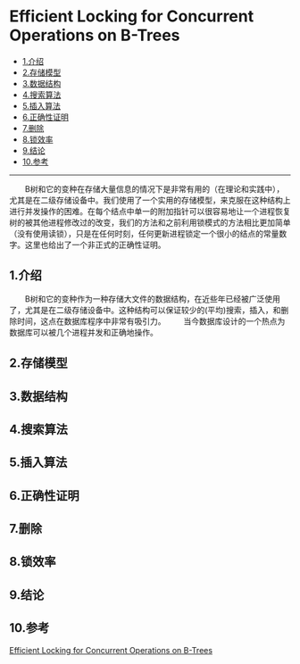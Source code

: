 # Efficient Locking for Concurrent Operations on B-Trees

* [1.介绍](#1.介绍)
* [2.存储模型](2.存储模型)
* [3.数据结构](3.数据结构)
* [4.搜索算法](4.搜索算法)
* [5.插入算法](5.插入算法)
* [6.正确性证明](6.正确性证明)
* [7.删除](7.删除)
* [8.锁效率](8.锁效率)
* [9.结论](9.结论)
* [10.参考](10.参考)

---------------------------------------------------------
　　B树和它的变种在存储大量信息的情况下是非常有用的（在理论和实践中），尤其是在二级存储设备中。我们使用了一个实用的存储模型，来克服在这种结构上进行并发操作的困难。在每个结点中单一的附加指针可以很容易地让一个进程恢复树的被其他进程修改过的改变，我们的方法和之前利用锁模式的方法相比更加简单（没有使用读锁），只是在任何时刻，任何更新进程锁定一个很小的结点的常量数字。这里也给出了一个非正式的正确性证明。

## 1.介绍
　　B树和它的变种作为一种存储大文件的数据结构，在近些年已经被广泛使用了，尤其是在二级存储设备中。这种结构可以保证较少的(平均)搜索，插入，和删除时间，这点在数据库程序中非常有吸引力。
　　当今数据库设计的一个热点为数据库可以被几个进程并发和正确地操作。

## 2.存储模型

## 3.数据结构

## 4.搜索算法

## 5.插入算法

## 6.正确性证明

## 7.删除

## 8.锁效率

## 9.结论

## 10.参考
[Efficient Locking for Concurrent Operations on B-Trees](https://pages.cs.wisc.edu/~zuyu/summaries/cs764/bLinkTree)